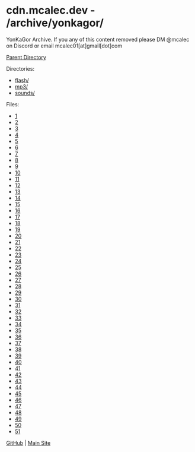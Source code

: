 # cdn.mcalec.dev - /archive/yonkagor/

YonKaGor Archive. If you any of this content removed please DM @mcalec on Discord or email mcalec01[at]gmail[dot]com  

[Parent Directory](../)  

Directories:

- [flash/](flash/)
- [mp3/](mp3/)
- [sounds/](sounds/)

Files:

- [1](@YonKaGor%20Happy%20Halloween%20meme.mp4)
- [2](@YonKaGor%20Hiccup%20meme.mp4)
- [3]([TW]%20Top%2010%20Things%20To%20Do%20Before%20You%20Die%20(Uncensored).mp4)
- [4](An%20old%20YonKaGor%20animation%20I%20dug%20up.mp4)
- [5](buddyhallelujah.mp4)
- [6](BWEKHer's%20Dozen%20[MV].mp4)
- [7](Close%20Up%20-%20Meme%20(Cover).mp4)
- [8](Copycat%20(Vocaloid%20Song%20Cover).mp4)
- [9](flash%20%20%20lonely%20tears%20clip%20by%20jonkagor%20(Archive).mp4)
- [10](Flash%20-%20PoPiPo%20Snivy-Tsutarja.mp4)
- [11](Flash%20-%20Tummy%20Concert%20(I'm%20hungry).mp4)
- [12](How-to：%20Kill%20Yourself%20YonKaGor%20(Archive).mp4)
- [13](Jon's%20cancelled%20songs%20-%20＂I%20stay%20the%20same＂.mp4)
- [14](Jon's%20cancelled%20songs%20-＂Tell%20Me＂.mp4)
- [15](jonkagor%20teaches%20you%20how%20to%20make%20memes%20ft%20zotiel%20for%20like%202%20seconds.mp4)
- [16](JonKaGors%20Same%20Dad%20Joke%20ft.%20THE%20ASIAN%20FURRY%20BOY%20HIMSELF.mp4)
- [17](MAP(Multi-Animator%20Project)%20Community%20(Archive%20Video).mp4)
- [18](meme%20%20%20u%20look%20so%20good%20by%20jonkagor%20(Archive).mp4)
- [19](Meme%20-%20Forest%20Rave.mp4)
- [20](Meme%20-%20Karma.mp4)
- [21](Meme%20-%20Pork%20Soda.mp4)
- [22](MEMORY_MERGE_v0_J.mp4)
- [23](Mistake%20SMP%20stuff%20again.mp4)
- [24](MMNewSong-1.mp4)
- [25](music%20%20%20random%20violin%20%20%20guitar%20by%20jonkagor%20(Archive).mp4)
- [26](music%20%20%20untitled%201%20%20test%20ver%20%20%20by%20jonkagor%20(Archive).mp4)
- [27](MV%20-%20We%20All%20Suffer%20for%20our%20Art%20(cover).mp4)
- [28](My%2014th%20Birthday%20Gift.mp4)
- [29](OC%20MAP%20-%20Unscripted%20Play%20(Cancelled)%20(Archive%20Song).mp4)
- [30](oops.mp4)
- [31](Paper%20Alibis%20EP%20[Trailer].mp4)
- [32](Rempong%20(song%20sketch).mp4)
- [33](RIKO%20SAKARI%20IS%20DUM.mp4)
- [34](River's%20Melody%20~%20Salmon%20Knife%20(Achive).mp4)
- [35](short%20flash%20%20%20i%20tried%20to%20sing%20%20the%20end%20of%20times%20%20by%20jonkagor%20(Archive).mp4)
- [36](Silly%20plans%20but%20im%20depressed.mp4)
- [37](Speckle%20(Memory%20Merge)%20Plush!!!.mp4)
- [38](Tetra%20Plush%20(SHORTS%20VER)%20#yonkagor.mp4)
- [39](The%20meme%20community%20right%20now%20basically.mp4)
- [40](top%2010%20things%20to%20do%20before%20you%20die%20but%20i%20am%20sick%20(YonKaGor).mp4)
- [41](Verse_LowQuality.mp4)
- [42](Victim%20Identification%20(WIP)%20(Archive%20Song).mp4)
- [43](video_-_.mp4)
- [44](W.I.P.%20Animations%202018.mp4)
- [45](ybg_sketch.mp4)
- [46](Yon's%20Cover%20-%20＂Lower＂%20by%20nuyuri.mp4)
- [47](YonKaGor%20-%20I%20Really%20Think%20It's%20Cute.mp4)
- [48](YonKaGor%20-%20Tetra%20Plush.mp4)
- [49](Yonkagor%20Cancelled%20song%20-%20Cherries%20and%20Wine.mp4)
- [50](YonKaGor%20｜%20Counterfeit%20Tones.mp4)
- [51](YonPlush.mp4)

[GitHub](https://github.com/McAlec1/cdn-mcalec-dev/) | [Main Site](https://www.mcalec.dev/)
